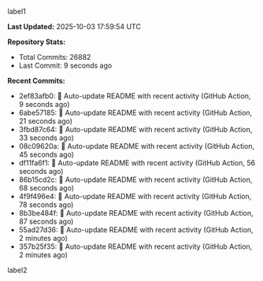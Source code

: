
label1 
<!-- ACTIVITY_START -->
**Last Updated:** 2025-10-03 17:59:54 UTC

**Repository Stats:**
- Total Commits: 26882
- Last Commit: 9 seconds ago

**Recent Commits:**
- 2ef83afb0: 🤖 Auto-update README with recent activity (GitHub Action, 9 seconds ago)
- 6abe57185: 🤖 Auto-update README with recent activity (GitHub Action, 21 seconds ago)
- 3fbd87c64: 🤖 Auto-update README with recent activity (GitHub Action, 33 seconds ago)
- 08c09620a: 🤖 Auto-update README with recent activity (GitHub Action, 45 seconds ago)
- df11fa6f1: 🤖 Auto-update README with recent activity (GitHub Action, 56 seconds ago)
- 86b15cd2c: 🤖 Auto-update README with recent activity (GitHub Action, 68 seconds ago)
- 4f9f496e4: 🤖 Auto-update README with recent activity (GitHub Action, 78 seconds ago)
- 8b3be484f: 🤖 Auto-update README with recent activity (GitHub Action, 87 seconds ago)
- 55ad27d36: 🤖 Auto-update README with recent activity (GitHub Action, 2 minutes ago)
- 357b25f35: 🤖 Auto-update README with recent activity (GitHub Action, 2 minutes ago)
<!-- ACTIVITY_END -->

label2
